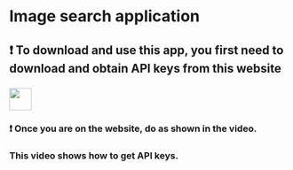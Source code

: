 # Image search application
## ❗ To download and use this app, you first need to download and obtain API keys from this website <br>
### <a href="https://unsplash.com/"><img src="https://images.crunchbase.com/image/upload/c_lpad,f_auto,q_auto:eco,dpr_1/tbvbvipimh2camf5nb2q" width="40px"></a> 
### ❗ Once you are on the website, do as shown in the video.
### This video shows how to get API keys.


